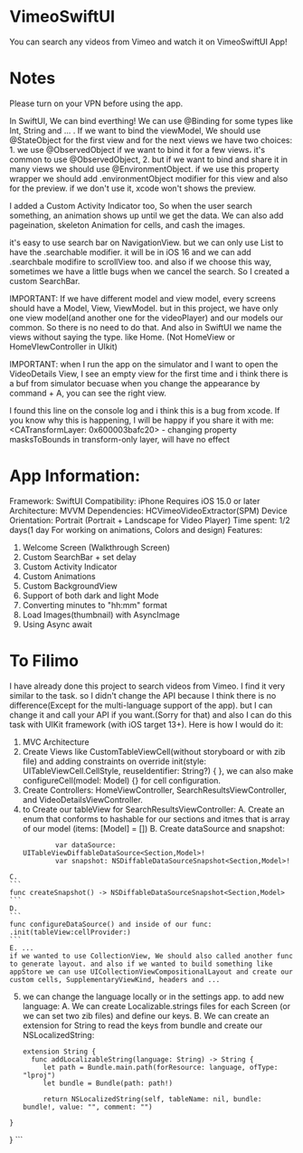 # VimeoSwiftUI

You can search any videos from Vimeo and watch it on VimeoSwiftUI App!

# Notes

Please turn on your VPN before using the app.

In SwiftUI, We can bind everthing! We can use @Binding for some types like Int, String and ... . If we want to bind the viewModel, We should use @StateObject for the first view and for the next views we have two choices: 1. we use @ObservedObject if we want to bind it for a few views، it's common to use @ObservedObject, 2. but if we want to bind and share it in many views we should use @EnvironmentObject. if we use this property wrapper we should add .environmentObject modifier for this view and also for the preview. if we don't use it, xcode won't shows the preview.

I added a Custom Activity Indicator too, So when the user search something, an animation shows up until we get the data.
We can also add pageination, skeleton Animation for cells, and cash the images.

it's easy to use search bar on NavigationView. but we can only use List to have the .searchable modifier. it will be in iOS 16 and we can add .searchbale modifire to scrollView too. and also if we choose this way, sometimes we have a little bugs when we cancel the search.
So I created a custom SearchBar.

IMPORTANT: If we have different model and view model, every screens should have a Model, View, ViewModel. but in this project, we have only one view model(and another one for the videoPlayer) and our models our common. So there is no need to do that. And also in SwiftUI we name the views without saying the type. like Home. (Not HomeView or HomeVIewController in UIkit)

IMPORTANT: when I run the app on the simulator and I want to open the VideoDetails View, I see an empty view for the first time and i think there is a buf from simulator becuase when you change the appearance by command + A, you can see the right view.

I found this line on the console log and i think this is a bug from xcode. If you know why this is happening, I will be happy if you share it with me:
<CATransformLayer: 0x600003bafc20> - changing property masksToBounds in transform-only layer, will have no effect

# App Information:

Framework: SwiftUI
Compatibility: 
  iPhone 
  Requires iOS 15.0 or later
Architecture: MVVM
Dependencies: HCVimeoVideoExtractor(SPM)
Device Orientation: Portrait (Portrait + Landscape for Video Player)
Time spent: 1/2 days(1 day For working on animations, Colors and design)
Features: 
  1. Welcome Screen (Walkthrough Screen)
  2. Custom SearchBar + set delay
  3. Custom Activity Indicator
  4. Custom Animations
  5. Custom BackgroundView
  6. Support of both dark and light Mode
  7. Converting minutes to "hh:mm" format
  8. Load Images(thumbnail) with AsyncImage
  9. Using Async await 

# To Filimo

I have already done this project to search videos from Vimeo. I find it very similar to the task. so I didn't change the API because I think there is no difference(Except for the multi-language support of the app). but I can change it and call your API if you want.(Sorry for that) and also I can do this task with UIKit framework (with iOS target 13+). Here is how I would do it:
  1. MVC Architecture
  2. Create Views like CustomTableViewCell(without storyboard or with zib file) and adding constraints on 
     override init(style: UITableViewCell.CellStyle, reuseIdentifier: String?) { }, we can also make configureCell(model: Model) {} for cell configuration.
  3. Create Controllers: 
     HomeViewController, SearchResultsViewController, and VideoDetailsViewController.
  4. to Create our tableView for SearchResultsViewController:
    A. Create an enum that conforms to hashable for our sections and itmes that is array of our model (items: [Model] = [])
    B. Create dataSource and snapshot:
      ```
              var dataSource: UITableViewDiffableDataSource<Section,Model>!
              var snapshot: NSDiffableDataSourceSnapshot<Section,Model>!
      ```
    C. 
    ```
    func createSnapshot() -> NSDiffableDataSourceSnapshot<Section,Model>
    ```
    D. 
    ```
    func configureDataSource() and inside of our func: .init(tableView:cellProvider:)
    ```
    E. ...
    if we wanted to use CollectionView, We should also called another func to generate layout. and also if we wanted to build something like appStore we can use UICollectionViewCompositionalLayout and create our custom cells, SupplementaryViewKind, headers and ...
    
  5. we can change the language locally or in the settings app. to add new language:
     A. We can create Localizable.strings files for each Screen (or we can set two zib files) and define our keys.
     B. We can create an extension for String to read the keys from bundle and create our NSLocalizedString:
     ```
     extension String {
       func addLocalizableString(language: String) -> String {
          let path = Bundle.main.path(forResource: language, ofType: "lproj")
          let bundle = Bundle(path: path!)
        
          return NSLocalizedString(self, tableName: nil, bundle: bundle!, value: "", comment: "")
    }
}
    ```
    
